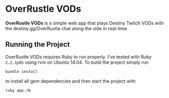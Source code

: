 # OverRustle VODs

**OverRustle VODs** is a simple web app that plays Destiny Twitch VODs with the destiny.gg/OverRustle chat along the side in real-time

## Running the Project

OverRustle VODs requires Ruby to run properly. I've tested with Ruby `2.2.1p85` using rvm on Ubuntu 14.04. To build the project simply run 

```
bundle install
```

to install all gem dependencies and then start the project with 

```
ruby app.rb
```
